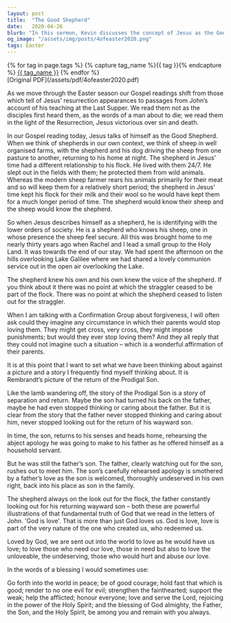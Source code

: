 ```yaml
---
layout: post
title:  "The Good Shepherd"
date:   2020-04-26
blurb: "In this sermon, Kevin discusses the concept of Jesus as the Good Shepherd, drawing parallels between the relationship of a shepherd and his flock to God's relationship with humanity. He emphasizes the unconditional love and care that a shepherd provides, mirroring God's unwavering love for us. The sermon also touches on the story of the Prodigal Son, further illustrating God's boundless love and forgiveness."
og_image: "/assets/img/posts/4ofeaster2020.png"
tags: Easter
---    
```

<div class="tag-pills">
  {% for tag in page.tags %}
    {% capture tag_name %}{{ tag }}{% endcapture %}
    <a href="{{ site.baseurl }}/tag/{{ tag_name | slugify }}" class="tag-pill">{{ tag_name }}</a>
  {% endfor %}
</div>
[Original PDF](/assets/pdf/4ofeaster2020.pdf)

As we move through the Easter season our Gospel readings shift from those which tell of Jesus’ resurrection appearances to passages from John’s account of his teaching at the Last Supper. We read them not as the disciples first heard them, as the words of a man about to die; we read them in the light of the Resurrection, Jesus victorious over sin and death.

In our Gospel reading today, Jesus talks of himself as the Good Shepherd. When we think of shepherds in our own context, we think of sheep in well organised farms, with the shepherd and his dog driving the sheep from one pasture to another, returning to his home at night. The shepherd in Jesus’ time had a different relationship to his flock. He lived with them 24/7. He slept out in the fields with them; he protected them from wild animals. Whereas the modern sheep farmer rears his animals primarily for their meat and so will keep them for a relatively short period; the shepherd in Jesus’ time kept his flock for their milk and their wool so he would have kept them for a much longer period of time. The shepherd would know their sheep and the sheep would know the shepherd.

So when Jesus describes himself as a shepherd, he is identifying with the lower orders of society. He is a shepherd who knows his sheep, one in whose presence the sheep feel secure. All this was brought home to me nearly thirty years ago when Rachel and I lead a small group to the Holy Land. It was towards the end of our stay. We had spent the afternoon on the hills overlooking Lake Galilee where we had shared a lovely communion service out in the open air overlooking the Lake.

The shepherd knew his own and his own knew the voice of the shepherd. If you think about it there was no point at which the straggler ceased to be part of the flock. There was no point at which the shepherd ceased to listen out for the straggler.

When I am talking with a Confirmation Group about forgiveness, I will often ask could they imagine any circumstance in which their parents would stop loving them. They might get cross, very cross, they might impose punishments; but would they ever stop loving them? And they all reply that they could not imagine such a situation – which is a wonderful affirmation of their parents.

It is at this point that I want to set what we have been thinking about against a picture and a story I frequently find myself thinking about. It is Rembrandt’s picture of the return of the Prodigal Son.

Like the lamb wandering off, the story of the Prodigal Son is a story of separation and return. Maybe the son had turned his back on the father, maybe he had even stopped thinking or caring about the father. But it is clear from the story that the father never stopped thinking and caring about him, never stopped looking out for the return of his wayward son.

In time, the son, returns to his senses and heads home, rehearsing the abject apology he was going to make to his father as he offered himself as a household servant.

But he was still the father’s son. The father, clearly watching out for the son, rushes out to meet him. The son’s carefully rehearsed apology is smothered by a father’s love as the son is welcomed, thoroughly undeserved in his own right, back into his place as son in the family.

The shepherd always on the look out for the flock, the father constantly looking out for his returning wayward son – both these are powerful illustrations of that fundamental truth of God that we read in the letters of John. 'God is love'. That is more than just God loves us. God is love, love is part of the very nature of the one who created us, who redeemed us.

Loved by God, we are sent out into the world to love as he would have us love; to love those who need our love, those in need but also to love the unloveable, the undeserving, those who would hurt and abuse our love.

In the words of a blessing I would sometimes use:

Go forth into the world in peace;
be of good courage;
hold fast that which is good;
render to no one evil for evil;
strengthen the fainthearted; support the weak;
help the afflicted; honour everyone;
love and serve the Lord,
rejoicing in the power of the Holy Spirit;
and the blessing of God almighty,
the Father, the Son, and the Holy Spirit,
be among you and remain with you always.
